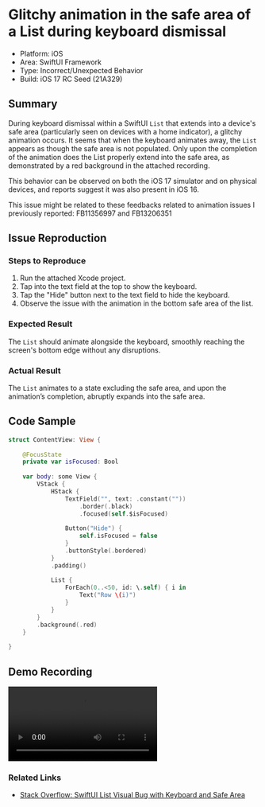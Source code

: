 # Glitchy animation in the safe area of a List during keyboard dismissal

- Platform: iOS
- Area: SwiftUI Framework
- Type: Incorrect/Unexpected Behavior
- Build: iOS 17 RC Seed (21A329)

## Summary

During keyboard dismissal within a SwiftUI `List` that extends into a device's safe area (particularly seen on devices with a home indicator), a glitchy animation occurs. It seems that when the keyboard animates away, the `List` appears as though the safe area is not populated. Only upon the completion of the animation does the List properly extend into the safe area, as demonstrated by a red background in the attached recording.

This behavior can be observed on both the iOS 17 simulator and on physical devices, and reports suggest it was also present in iOS 16.

This issue might be related to these feedbacks related to animation issues I previously reported: FB11356997 and FB13206351

## Issue Reproduction

### Steps to Reproduce

1. Run the attached Xcode project.
2. Tap into the text field at the top to show the keyboard.
3. Tap the "Hide" button next to the text field to hide the keyboard.
4. Observe the issue with the animation in the bottom safe area of the list.

### Expected Result

The `List` should animate alongside the keyboard, smoothly reaching the screen's bottom edge without any disruptions.

### Actual Result

The `List` animates to a state excluding the safe area, and upon the animation’s completion, abruptly expands into the safe area.

## Code Sample

```swift
struct ContentView: View {
    
    @FocusState
    private var isFocused: Bool
    
    var body: some View {
        VStack {
            HStack {
                TextField("", text: .constant(""))
                    .border(.black)
                    .focused(self.$isFocused)
                
                Button("Hide") {
                    self.isFocused = false
                }
                .buttonStyle(.bordered)
            }
            .padding()
            
            List {
                ForEach(0..<50, id: \.self) { i in
                    Text("Row \(i)")
                }
            }
        }
        .background(.red)
    }
    
}
```

## Demo Recording

<video width="300" src="https://github.com/structuredpath/AppleBugReports/assets/533299/0017d489-a11a-46a1-afd5-7367763c040c"></video>

### Related Links

- [Stack Overflow: SwiftUI List Visual Bug with Keyboard and Safe Area](https://stackoverflow.com/q/74248686/670119)
